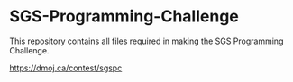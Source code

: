 # SGS-Programming-Challenge
This repository contains all files required in making the SGS Programming Challenge.

https://dmoj.ca/contest/sgspc
